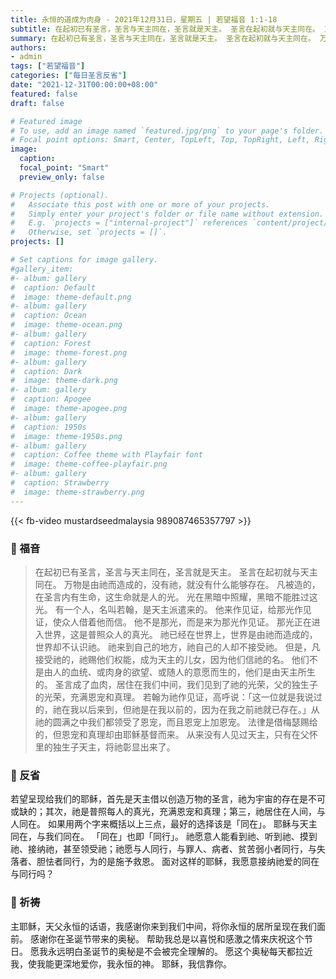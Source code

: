 ```yaml
---
title: 永恒的道成为肉身 - 2021年12月31日，星期五 | 若望福音 1:1-18
subtitle: 在起初已有圣言，圣言与天主同在，圣言就是天主。 圣言在起初就与天主同在。 万物是由祂而造成的，没有祂，就没有什么能够存在。 凡被造的，在圣言内有生命，这生命就是人的光。 光在黑暗中照耀，黑暗不能胜过这光。
summary: 在起初已有圣言，圣言与天主同在，圣言就是天主。 圣言在起初就与天主同在。 万物是由祂而造成的，没有祂，就没有什么能够存在。 凡被造的，在圣言内有生命，这生命就是人的光。 光在黑暗中照耀，黑暗不能胜过这光。
authors:
- admin
tags: ["若望福音"]
categories: ["每日圣言反省"]
date: "2021-12-31T00:00:00+08:00"
featured: false
draft: false

# Featured image
# To use, add an image named `featured.jpg/png` to your page's folder.
# Focal point options: Smart, Center, TopLeft, Top, TopRight, Left, Right, BottomLeft, Bottom, BottomRight
image:
  caption:
  focal_point: "Smart"
  preview_only: false

# Projects (optional).
#   Associate this post with one or more of your projects.
#   Simply enter your project's folder or file name without extension.
#   E.g. `projects = ["internal-project"]` references `content/project/deep-learning/index.md`.
#   Otherwise, set `projects = []`.
projects: []

# Set captions for image gallery.
#gallery_item:
#- album: gallery
#  caption: Default
#  image: theme-default.png
#- album: gallery
#  caption: Ocean
#  image: theme-ocean.png
#- album: gallery
#  caption: Forest
#  image: theme-forest.png
#- album: gallery
#  caption: Dark
#  image: theme-dark.png
#- album: gallery
#  caption: Apogee
#  image: theme-apogee.png
#- album: gallery
#  caption: 1950s
#  image: theme-1950s.png
#- album: gallery
#  caption: Coffee theme with Playfair font
#  image: theme-coffee-playfair.png
#- album: gallery
#  caption: Strawberry
#  image: theme-strawberry.png
---
```


{{< fb-video mustardseedmalaysia 989087465357797 >}}

### :love_letter: 福音
> 在起初已有圣言，圣言与天主同在，圣言就是天主。 圣言在起初就与天主同在。 万物是由祂而造成的，没有祂，就没有什么能够存在。 凡被造的，在圣言内有生命，这生命就是人的光。 光在黑暗中照耀，黑暗不能胜过这光。 有一个人，名叫若翰，是天主派遣来的。 他来作见证，给那光作见证，使众人借着他而信。 他不是那光，而是来为那光作见证。 那光正在进入世界，这是普照众人的真光。 祂已经在世界上，世界是由祂而造成的，世界却不认识祂。 祂来到自己的地方，祂自己的人却不接受祂。 但是，凡接受祂的，祂赐他们权能，成为天主的儿女，因为他们信祂的名。 他们不是由人的血统、或肉身的欲望、或随人的意愿而生的，他们是由天主所生的。 圣言成了血肉，居住在我们中间，我们见到了祂的光荣，父的独生子的光荣，充满恩宠和真理。 若翰为祂作见证，高呼说：「这一位就是我说过的，祂在我以后来到，但祂是在我以前的，因为在我之前祂就已存在。」从祂的圆满之中我们都领受了恩宠，而且恩宠上加恩宠。 法律是借梅瑟赐给的，但恩宠和真理却由耶稣基督而来。 从来没有人见过天主，只有在父怀里的独生子天主，将祂彰显出来了。

### :speech_balloon: 反省
若望呈现给我们的耶稣，首先是天主借以创造万物的圣言，祂为宇宙的存在是不可或缺的；其次，祂是普照每人的真光，充满恩宠和真理；第三，祂居住在人间，与人同在。 如果用两个字来概括以上三点，最好的选择该是「同在」。 耶稣与天主同在，与我们同在。  「同在」也即「同行」。 祂愿意人能看到祂、听到祂、摸到祂、接纳祂，甚至领受祂；祂愿与人同行，与罪人、病者、贫苦弱小者同行，与失落者、胆怯者同行，为的是施予救恩。 面对这样的耶稣，我愿意接纳祂爱的同在与同行吗？

### :pray: 祈祷
主耶稣，天父永恒的话语，我感谢你来到我们中间，将你永恒的居所呈现在我们面前。 感谢你在圣诞节带来的奥秘。 帮助我总是以喜悦和感激之情来庆祝这个节日。 愿我永远明白圣诞节的奥秘是不会被完全理解的。 愿这个奥秘每天都拉近我，使我能更深地爱你，我永恒的神。 耶稣，我信靠你。
